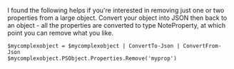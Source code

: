 I found the following helps if you're interested in removing just one or two properties from a large object. Convert your object into JSON then back to an object - all the properties are converted to type NoteProperty, at which point you can remove what you like.

```
$mycomplexobject = $mycomplexobject | ConvertTo-Json | ConvertFrom-Json
$mycomplexobject.PSObject.Properties.Remove('myprop')

```
